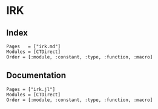 # IRK

## Index

```@index
Pages   = ["irk.md"]
Modules = [CTDirect]
Order = [:module, :constant, :type, :function, :macro]
```

## Documentation

```@autodocs
Pages = ["irk.jl"]
Modules = [CTDirect]
Order = [:module, :constant, :type, :function, :macro]
```
